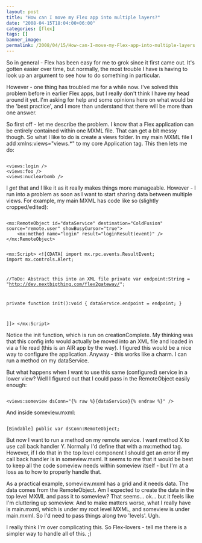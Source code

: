 ```yaml
---
layout: post
title: "How can I move my Flex app into multiple layers?"
date: "2008-04-15T18:04:00+06:00"
categories: [flex]
tags: []
banner_image: 
permalink: /2008/04/15/How-can-I-move-my-Flex-app-into-multiple-layers
---
```


So in general - Flex has been easy for me to grok since it first came out. It's gotten easier over time, but normally, the most trouble I have is having to look up an argument to see how to do something in particular.

However - one thing has troubled me for a while now. I've solved this problem before in earlier Flex apps, but I really don't think I have my head around it yet. I'm asking for help and some opinions here on what would be the 'best practice', and I more than understand that there will be more than one answer.
<!--more-->
So first off - let me describe the problem. I know that a Flex application can be entirely contained within one MXML file. That can get a bit messy though. So what I like to do is create a views folder. In my main MXML file I add xmlns:views="views.*" to my core Application tag. This then lets me do:

<code>
&lt;views:login /&gt;
&lt;views:foo /&gt;
&lt;views:nuclearbomb /&gt;
</code>

I <i>get</i> that and I like it as it really makes things more manageable. However - I run into a problem as soon as I want to start sharing data between multiple views. For example, my main MXML has code like so (slightly cropped/edited):

<code>
&lt;mx:RemoteObject id="dataService" destination="ColdFusion" source="remote.user" showBusyCursor="true"&gt;
	&lt;mx:method name="login" result="loginResult(event)" /&gt;	
&lt;/mx:RemoteObject&gt;

&lt;mx:Script&gt;
&lt;![CDATA[
import mx.rpc.events.ResultEvent;
import mx.controls.Alert;

//ToDo: Abstract this into an XML file
private var endpoint:String = "http://dev.nextbigthing.com/flex2gateway/";

private function init():void {
	dataService.endpoint = endpoint;
}



]]&gt;
&lt;/mx:Script&gt;
</code>

Notice the init function, which is run on creationComplete. My thinking was that this config info would actually be moved into an XML file and loaded in via a file read (this is an AIR app by the way). I figured this would be a nice way to configure the application. Anyway - this works like a charm. I can run a method on my dataService. 

But what happens when I want to use this same (configured) service in a lower view? Well I figured out that I could pass in the RemoteObject easily enough:

<code>
&lt;views:someview dsConn="{% raw %}{dataService}{% endraw %}" /&gt;
</code>

And inside someview.mxml:

<code>
[Bindable] public var dsConn:RemoteObject;
</code>

But now I want to run a method on my remote service. I want method X to use call back handler Y. Normally I'd define that with a mx:method tag. However, if I do that in the top level component I should get an error if my call back handler is in someview.mxml. It seems to me that it would be best to keep all the code someview needs within someview itself - but I'm at a loss as to how to properly handle that.

As a practical example, someview.mxml has a grid and it needs data. The data comes from the RemoteObject. Am I expected to create the data in the top level MXML and pass it to someview? That seems... ok... but it feels like I'm cluttering up someview. And to make matters worse, what I really have is main.mxml, which is under my root level MXML, and someview is under main.mxml. So I'd need to pass things along two 'levels'. Ugh. 

I really think I'm over complicating this. So Flex-lovers - tell me there is a simpler way to handle all of this. ;)
